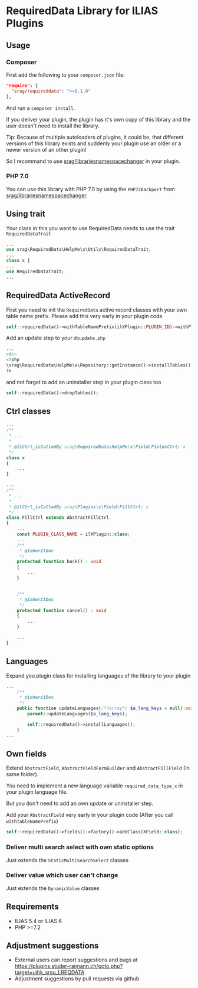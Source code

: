 # RequiredData Library for ILIAS Plugins

## Usage

### Composer
First add the following to your `composer.json` file:
```json
"require": {
  "srag/requireddata": ">=0.1.0"
},
```
And run a `composer install`.

If you deliver your plugin, the plugin has it's own copy of this library and the user doesn't need to install the library.

Tip: Because of multiple autoloaders of plugins, it could be, that different versions of this library exists and suddenly your plugin use an older or a newer version of an other plugin!

So I recommand to use [srag/librariesnamespacechanger](https://packagist.org/packages/srag/librariesnamespacechanger) in your plugin.

### PHP 7.0
You can use this library with PHP 7.0 by using the `PHP72Backport` from [srag/librariesnamespacechanger](https://packagist.org/packages/srag/librariesnamespacechanger)

## Using trait
Your class in this you want to use RequiredData needs to use the trait `RequiredDataTrait`
```php
...
use srag\RequiredData\HelpMe\x\Utils\RequiredDataTrait;
...
class x {
...
use RequiredDataTrait;
...
```

## RequiredData ActiveRecord
First you need to init the `RequiredData` active record classes with your own table name prefix. Please add this very early in your plugin code
```php
self::requiredData()->withTableNamePrefix(ilXPlugin::PLUGIN_ID)->withPlugin(self::plugin());
```

Add an update step to your `dbupdate.php`
```php
...
<#x>
<?php
\srag\RequiredData\HelpMe\x\Repository::getInstance()->installTables();
?>
```

and not forget to add an uninstaller step in your plugin class too
```php
self::requiredData()->dropTables();
```

## Ctrl classes
```php
...
/**
 * ...
 *
 * @ilCtrl_isCalledBy srag\RequiredData\HelpMe\x\Field\FieldsCtrl: x
 */
class x
{
    ...
}
```

```php
...
/**
 * ...
 *
 * @ilCtrl_isCalledBy srag\Plugins\x\Field\FillCtrl: x
 */
class FillCtrl extends AbstractFillCtrl
{
    ...
    const PLUGIN_CLASS_NAME = ilXPlugin::class;
    ...
    /**
     * @inheritDoc
     */
    protected function back() : void
    {
        ...
    }


    /**
     * @inheritDoc
     */
    protected function cancel() : void
    {
        ...
    }

    ...
}
```

## Languages
Expand you plugin class for installing languages of the library to your plugin
```php
...
	/**
     * @inheritDoc
     */
    public function updateLanguages(/*?array*/ $a_lang_keys = null):void {
		parent::updateLanguages($a_lang_keys);

		self::requiredData()->installLanguages();
	}
...
```

## Own fields
Extend `AbstractField`, `AbstractFieldFormBuilder` and `AbstractFillField` (In same folder).

You need to implement a new language variable `required_data_type_x` in your plugin language file.

But you don't need to add an own update or uninstaller step.

Add your `AbstractField` very early in your plugin code (After you call `withTableNamePrefix`)
```php
self::requiredData()->fields()->factory()->addClass(XField::class);
```

### Deliver multi search select with own static options
Just extends the `StaticMultiSearchSelect` classes

### Deliver value which user can't change
Just extends the `DynamicValue` classes

## Requirements
* ILIAS 5.4 or ILIAS 6
* PHP >=7.2

## Adjustment suggestions
* External users can report suggestions and bugs at https://plugins.studer-raimann.ch/goto.php?target=uihk_srsu_LREQDATA
* Adjustment suggestions by pull requests via github
